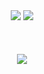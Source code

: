 <div align="center">
    <img src="https://capsule-render.vercel.app/api?type=egg&color=Black&height=210">
    <img src="https://capsule-render.vercel.app/api?type=venom&height=200&text=Expect%20the%20unexpected!&fontSize=45&color=0:6E1D0C,100&fontColor=D7D7D7">
</div><br><br><br>
<div align= "center"> 
<img src="https://github-readme-stats.vercel.app/api?username=kijmane&bg_color=180,00000000,3D444D&title_color=6e1d0c&text_color=6e1d0c"/>  
</div> 
